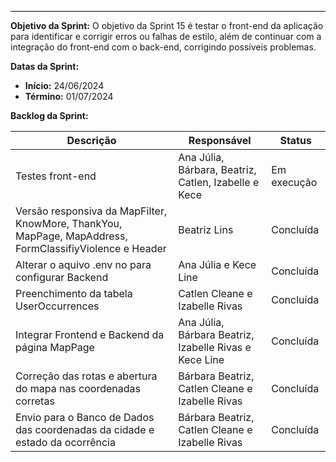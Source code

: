<hr style="border: 0; height: 1px; background-color: #000000;">

**Objetivo da Sprint:**
O objetivo da Sprint 15 é testar o front-end da aplicação para identificar e corrigir erros ou falhas de estilo, além de continuar com a integração do front-end com o back-end, corrigindo possíveis problemas.

**Datas da Sprint:**

- **Início:** 24/06/2024
- **Término:** 01/07/2024

**Backlog da Sprint:**

| Descrição | Responsável | Status |
|------------|-------------|-----------------------|
|Testes front-end | Ana Júlia, Bárbara, Beatriz, Catlen, Izabelle e Kece| Em execução | 
| Versão responsiva da MapFilter, KnowMore, ThankYou, MapPage, MapAddress, FormClassifiyViolence e Header | Beatriz Lins | Concluída | 
| Alterar o aquivo .env no para configurar Backend | Ana Júlia e Kece Line | Concluída | 
| Preenchimento da tabela UserOccurrences | Catlen Cleane e Izabelle Rivas | Concluída | 
| Integrar Frontend e Backend da página MapPage | Ana Júlia, Bárbara Beatriz, Izabelle Rivas e Kece Line | Concluída | 
| Correção das rotas e abertura do mapa nas coordenadas corretas | Bárbara Beatriz, Catlen Cleane e Izabelle Rivas | Concluída | 
|Envio para o Banco de Dados das coordenadas da cidade e estado da ocorrência | Bárbara Beatriz, Catlen Cleane e Izabelle Rivas | Concluída | 